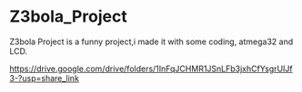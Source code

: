 # Z3bola_Project

Z3bola Project is a funny project,i made it with some coding, atmega32 and LCD.

https://drive.google.com/drive/folders/1InFqJCHMR1JSnLFb3jxhCfYsgrUIJf3-?usp=share_link